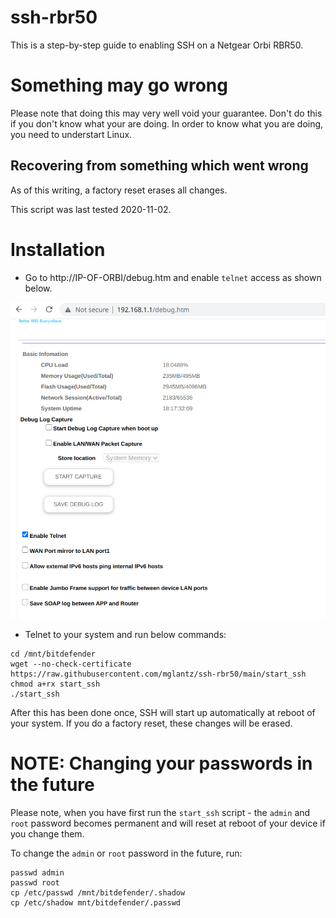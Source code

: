 # ssh-rbr50
This is a step-by-step guide to enabling SSH on a Netgear Orbi RBR50.

# Something may go wrong
Please note that doing this may very well void your guarantee. Don't do this if you don't know what your are doing.
In order to know what you are doing, you need to understart Linux.

## Recovering from something which went wrong
As of this writing, a factory reset erases all changes.

This script was last tested 2020-11-02.

# Installation
* Go to http://IP-OF-ORBI/debug.htm and enable ``telnet`` access as shown below.

![Enabling telnet](orbi.png)

* Telnet to your system and run below commands:
```
cd /mnt/bitdefender
wget --no-check-certificate https://raw.githubusercontent.com/mglantz/ssh-rbr50/main/start_ssh 
chmod a+rx start_ssh
./start_ssh
```
After this has been done once, SSH will start up automatically at reboot of your system. If you do a factory reset, these changes will be erased.

# NOTE: Changing your passwords in the future
Please note, when you have first run the ``start_ssh`` script - the ``admin`` and ``root`` password becomes permanent and will reset at reboot of your device if you change them. 

To change the  ``admin`` or ``root`` password in the future, run:

```
passwd admin
passwd root
cp /etc/passwd /mnt/bitdefender/.shadow
cp /etc/shadow mnt/bitdefender/.passwd
```
